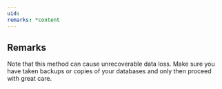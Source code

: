 ```yaml
---
uid: 
remarks: *content
---
```

## Remarks  
 Note that this method can cause unrecoverable data loss. Make sure you have taken backups or copies              of your databases and only then proceed with great care.